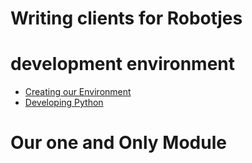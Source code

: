 # Writing clients for Robotjes

# development environment

* [Creating our Environment](https://docs.python.org/3/tutorial/venv.html)
* [Developing Python](https://docs.python.org/3/library/idle.html)

# Our one and Only Module
